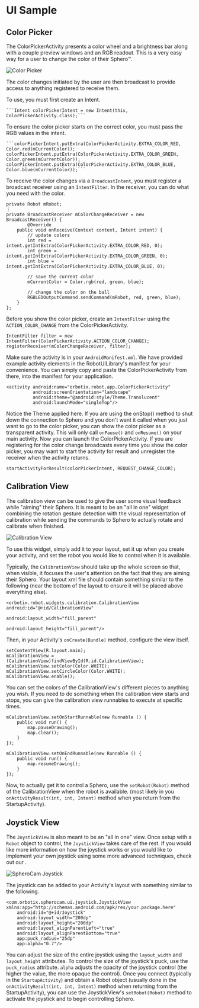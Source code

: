 # UI Sample
## Color Picker

The ColorPickerActivity presents a color wheel and a brightness bar along with a couple preview windows and an RGB readout. This is a very easy way for a user to change the color of their Sphero™. 

![Color Picker](https://github.com/OrbotixInc/MOBILE-ANDROID-SDK/blob/master/samples/UISample/colorPicker.png)

The color changes initiated by the user are then broadcast to provide access to anything registered to receive them. 

To use, you must first create an Intent.

	```Intent colorPickerIntent = new Intent(this, ColorPickerActivity.class);```
	
To ensure the color picker starts on the correct color, you must pass the RGB values in the intent.

	```colorPickerIntent.putExtra(ColorPickerActivity.EXTRA_COLOR_RED, Color.red(mCurrentColor));
    colorPickerIntent.putExtra(ColorPickerActivity.EXTRA_COLOR_GREEN, Color.green(mCurrentColor));
    colorPickerIntent.putExtra(ColorPickerActivity.EXTRA_COLOR_BLUE, Color.blue(mCurrentColor));```

To receive the color changes via a `BroadcastIntent`, you must register a broadcast receiver using an `IntentFilter`. In the receiver, you can do what you need with the color.

	private Robot mRobot;
	⋮
	private BroadcastReceiver mColorChangeReceiver = new BroadcastReceiver() {
        	@Override
       	public void onReceive(Context context, Intent intent) {
       	    // update colors
       	    int red = intent.getIntExtra(ColorPickerActivity.EXTRA_COLOR_RED, 0);
       	    int green = intent.getIntExtra(ColorPickerActivity.EXTRA_COLOR_GREEN, 0);
       	    int blue = intent.getIntExtra(ColorPickerActivity.EXTRA_COLOR_BLUE, 0);
			
			// save the current color
			mCurrentColor = Color.rgb(red, green, blue);
			
			// change the color on the ball
            RGBLEDOutputCommand.sendCommand(mRobot, red, green, blue);
        }
    };

Before you show the color picker, create an `IntentFilter` using the `ACTION_COLOR_CHANGE` from the ColorPickerActivity.

	IntentFilter filter = new IntentFilter(ColorPickerActivity.ACTION_COLOR_CHANGE);
	registerReceiver(mColorChangeReceiver, filter);

Make sure the activity is in your `AndroidManifest.xml`. We have provided example activity elements in the RobotUILibrary's manifest for your convenience. You can simply copy and paste the ColorPickerActivity from there, into the manifest for your application.

	<activity android:name="orbotix.robot.app.ColorPickerActivity"
           	  android:screenOrientation="landscape"
           	  android:theme="@android:style/Theme.Translucent"
           	  android:launchMode="singleTop"/>

Notice the Theme applied here. If you are using the onStop() method to shut down the connection to Sphero and you don't want it called when you just want to go to the color picker, you can show the color picker as a transparent activity. This will only call `onPause()` and `onResume()` on your main activity. Now you can launch the ColorPickerActivity. If you are registering for the color change broadcasts every time you show the color picker, you may want to start the activity for result and unregister the receiver when the activity returns.

	startActivityForResult(colorPickerIntent, REQUEST_CHANGE_COLOR);

## Calibration View

The calibration view can be used to give the user some visual feedback while "aiming" their Sphero. It is meant to be an "all in one" widget combining the rotation gesture detection with the visual representation of calibration while sending the commands to Sphero to actually rotate and calibrate when finished.

![Calibration View](https://github.com/OrbotixInc/MOBILE-ANDROID-SDK/blob/master/samples/UISample/calibration_view.png)

To use this widget, simply add it to your layout, set it up when you create your activity, and set the robot you would like to control when it is available.

Typically, the `CalibrationView` should take up the whole screen so that, when visible, it focuses the user's attention on the fact that they are aiming their Sphero. Your layout xml file should contain something similar to the following (near the bottom of the layout to ensure it will be placed above everything else).

	<orbotix.robot.widgets.calibration.CalibrationView android:id="@+id/CalibrationView"
                                                       android:layout_width="fill_parent"
                                                       android:layout_height="fill_parent"/>

Then, in your Activity's `onCreate(Bundle)` method, configure the view itself.

	setContentView(R.layout.main);
    mCalibrationView = (CalibrationView)findViewById(R.id.CalibrationView);
    mCalibrationView.setColor(Color.WHITE);
    mCalibrationView.setCircleColor(Color.WHITE);
    mCalibrationView.enable();

You can set the colors of the CalibrationView's different pieces to anything you wish. If you need to do something when the calibration view starts and stops, you can give the calibration view runnables to execute at specific times.
	
    mCalibrationView.setOnStartRunnable(new Runnable () {
		public void run() {
			map.pauseDrawing();
			map.clear();
		}
	});

    mCalibrationView.setOnEndRunnable(new Runnable () {
		public void run() {
			map.resumeDrawing();
		}
	});

Now, to actually get it to control a Sphero, use the `setRobot(Robot)` method of the CalibrationView when the robot is available. (most likely in you `onActivityResult(int, int, Intent)` method when you return from the StartupActivity).

## Joystick View

The `JoystickView` is also meant to be an "all in one" view. Once setup with a `Robot` object to control, the `JoystickView` takes care of the rest. If you would like more information on how the joystick works or you would like to implement your own joystick using some more advanced techniques, check out our <!--link to DriveControl explanation with link "Drive Control Explanation"-->.

![SpheroCam Joystick](https://github.com/OrbotixInc/MOBILE-ANDROID-SDK/blob/master/samples/UISample/joystick.jpg)

The joystick can be added to your Activity's layout with something similar to the following.

	<com.orbotix.spherocam.ui.joystick.JoystickView xmlns:app="http://schemas.android.com/apk/res/your.package.here"
        android:id="@+id/Joystick"
        android:layout_width="200dp"
        android:layout_height="200dp"
        android:layout_alignParentLeft="true"
        android:layout_alignParentBottom="true"
        app:puck_radius="25dp"
        app:alpha="0.7"/>

You can adjust the size of the entire joystick using the `layout_width` and `layout_height` attributes. To control the size of the joystick's puck, use the `puck_radius` attribute. `alpha` adjusts the opacity of the joystick control (the higher the value, the more opaque the control). Once you connect (typically in the `StartupActivity`) and obtain a Robot object (usually done in the `onActivityResult(int, int, Intent)` method when returning from the StartupActivity), you can use the JoystickView's `setRobot(Robot)` method to activate the joystick and to begin controlling Sphero.